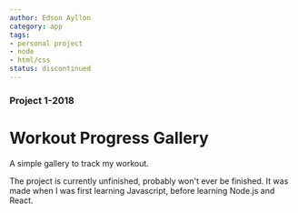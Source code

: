 ```yaml
---
author: Edson Ayllon
category: app
tags: 
- personal project
- node
- html/css
status: discontinued
---
```


### Project 1-2018 

# Workout Progress Gallery

A simple gallery to track my workout.

The project is currently unfinished, probably won't ever be finished. It was made when I was first learning Javascript, before learning Node.js and React. 
